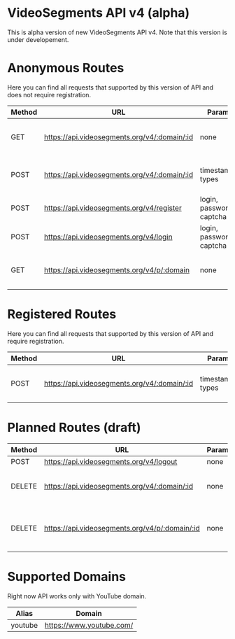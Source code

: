 # VideoSegments API v4 (alpha)
This is alpha version of new VideoSegments API v4.
Note that this version is under developement.

# Anonymous Routes 
Here you can find all requests that supported by this version of API and does not require registration.

| Method | URL                                              | Params                   | Description                                      |
|--------|--------------------------------------------------|--------------------------|--------------------------------------------------|
| GET    | https://api.videosegments.org/v4/:domain/:id     | none                     | Get segmentation for :domain with :id            |
| POST   | https://api.videosegments.org/v4/:domain/:id     | timestamps, types        | Add new segmentation for :domain with :id        |
| POST   | https://api.videosegments.org/v4/register        | login, password, captcha | Register as new user                             |
| POST   | https://api.videosegments.org/v4/login           | login, password, captcha | Login as registered user                         |
| GET    | https://api.videosegments.org/v4/p/:domain       | none                     | Get last pending segmentations for :domain       |

# Registered Routes 
Here you can find all requests that supported by this version of API and require registration.

| Method | URL                                              | Params                   | Description                                      |
|--------|--------------------------------------------------|--------------------------|--------------------------------------------------|
| POST   | https://api.videosegments.org/v4/:domain/:id     | timestamps, types        | Update segmentation for :domain with :id         |

# Planned Routes (draft)
| Method | URL                                              | Params                   | Description                                      |
|--------|--------------------------------------------------|--------------------------|--------------------------------------------------|
| POST   | https://api.videosegments.org/v4/logout          | none                     | Logout                                           |
| DELETE | https://api.videosegments.org/v4/:domain/:id     | none                     | Delete segmentation for :domain with :id         |
| DELETE | https://api.videosegments.org/v4/p/:domain/:id   | none                     | Delete pending segmentation for :domain with :id |

# Supported Domains 
Right now API works only with YouTube domain.

| Alias   | Domain                   |
|---------|--------------------------|
| youtube | https://www.youtube.com/ |
